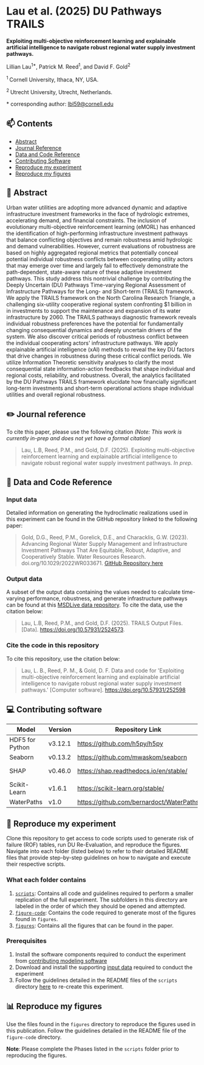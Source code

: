 # Lau et al. (2025) DU Pathways TRAILS

**Exploiting multi-objective reinforcement learning and explainable artificial intelligence to navigate robust regional water supply investment pathways.**

Lillian Lau<sup>1\*</sup>, Patrick M. Reed<sup>1</sup>,  and David F. Gold<sup>2</sup>

<sup>1 </sup>Cornell University, Ithaca, NY, USA.

<sup>2 </sup>Utrecht University, Utrecht, Netherlands.

\* corresponding author:  lbl59@cornell.edu

## :mailbox: Contents
- [Abstract](#memo-abstract)
- [Journal Reference](#pencil2-journal-reference)
- [Data and Code Reference](#1234-data-and-code-reference)
- [Contributing Software](#computer-contributing-software)
- [Reproduce my experiment](#file_folder-reproduce-my-experiment)
- [Reproduce my figures](#bar_chart-reproduce-my-figures)

## :memo: Abstract
Urban water utilities are adopting more advanced dynamic and adaptive infrastructure investment frameworks in the face of hydrologic extremes, accelerating demand, and financial constraints. The inclusion of evolutionary multi-objective reinforcement learning (eMORL) has enhanced the identification of high-performing infrastructure investment pathways that balance conflicting objectives and remain robustness amid hydrologic and demand vulnerabilities. However, current evaluations of robustness are based on highly aggregated regional metrics that potentially conceal potential individual robustness conflicts between cooperating utility actors that may emerge over time and largely fail to effectively demonstrate the path-dependent, state-aware nature of these adaptive investment pathways. This study address this nontrivial challenge by contributing the Deeply Uncertain (DU) Pathways Time-varying Regional Assessment of Infrastructure Pathways for the Long- and Short-term (TRAILS) framework. We apply the TRAILS framework on the North Carolina Research Triangle, a challenging six-utility cooperative regional system confronting \$1 billion in in investments to support the maintenance and expansion of its water infrastructure by 2060. The TRAILS pathways diagnostic framework reveals individual robustness preferences have the potential for fundamentally changing consequential dynamics and deeply uncertain drivers of the system. We also discover critical periods of robustness conflict between the individual cooperating actors' infrastructure pathways.  We apply explainable artificial intelligence (xAI) methods to reveal the key DU factors that drive changes in robustness during these critical conflict periods. We utilize Information Theoretic sensitivity analyses to clarify the most consequential state information-action feedbacks that shape individual and regional costs, reliability, and robustness. Overall, the analytics facilitated by the DU Pathways TRAILS framework elucidate how financially significant long-term investments and short-term operational actions shape individual utilities and overall regional robustness. 

## :pencil2: Journal reference
To cite this paper, please use the following citation _(Note: This work is currently in-prep and does not yet have a formal citation)_

> Lau, L.B, Reed, P.M., and Gold, D.F. (2025). Exploiting multi-objective reinforcement learning and explainable artificial intelligence to navigate robust regional water supply investment pathways. _In prep_.

## :1234: Data and Code Reference

### Input data
Detailed information on generating the hydroclimatic realizations used in this experiment can be found in the GitHub repository linked to the following paper:

> Gold, D.G., Reed, P.M., Gorelick, D.E., and Characklis, G.W. (2023). Advancing Regional Water Supply Management and Infrastructure Investment Pathways That Are Equitable, Robust, Adaptive, and Cooperatively Stable. Water Resources Research. doi.org/10.1029/2022WR033671. [GitHub Repository here](https://github.com/davidfgold/DUPathwaysERAS)

### Output data
A subset of the output data containing the values needed to calculate time-varying performance, robustness, and generate infrastructure pathways can be found at this [MSDLive data repository](10.57931/2524573). 
To cite the data, use the citation below:

> Lau, L.B, Reed, P.M., and Gold, D.F. (2025). TRAILS Output Files. [Data]. https://doi.org/10.57931/2524573.

### Cite the code in this repository
To cite this repository, use the citation below:

> Lau, L. B., Reed, P. M., & Gold, D. F. Data and code for 'Exploiting multi-objective reinforcement learning and explainable artificial intelligence to navigate robust regional water supply investment pathways.' [Computer software]. https://doi.org/10.57931/252598

## :computer: Contributing software
| Model | Version | Repository Link | DOI |
|-------|---------|-----------------|-----|
| HDF5 for Python | v3.12.1 | https://github.com/h5py/h5py | NA |
| Seaborn | v0.13.2 | https://github.com/mwaskom/seaborn | 10.21105/joss.03021 |
| SHAP | v0.46.0 | https://shap.readthedocs.io/en/stable/ | https://doi.org/10.1038/s42256-019-0138-9 |
| Scikit-Learn | v1.6.1 | https://scikit-learn.org/stable/ | https://doi.org/10.1038/s42256-019-0138-9 |
| WaterPaths | v1.0 | https://github.com/bernardoct/WaterPaths | 10.1016/j.envsoft.2020.104772 |

## :file_folder: Reproduce my experiment
Clone this repository to get access to code scripts used to generate risk of failure (ROF) tables, run DU Re-Evaluation, and reproduce the figures. 
Navigate into each folder (listed below) to refer to their detailed README files that provide step-by-step guidelines on how to navigate and execute their respective scripts.

### What each folder contains 

1. [`scripts`](https://github.com/lbl59/TRAILS/tree/main/scripts): Contains all code and guidelines required to perform a smaller replication of the full experiment. The subfolders in this directory are labeled in the order of which they should be opened and attempted. 
2. [`figure-code`](https://github.com/lbl59/TRAILS/tree/main/figure-code): Contains the code required to generate most of the figures found in `figures`.
3. [`figures`](https://github.com/lbl59/TRAILS/tree/main/figures): Contains all the figures that can be found in the paper.

### Prerequisites
1. Install the software components required to conduct the experiment from [contributing modeling software](#contributing-modeling-software)
2. Download and install the supporting [input data](#input-data) required to conduct the experiment
3. Follow the guidelines detailed in the README files of the `scripts` directory [here](https://github.com/lbl59/TRAILS/tree/main/scripts) to re-create this experiment.

## :bar_chart: Reproduce my figures
Use the files found in the `figures` directory to reproduce the figures used in this publication. Follow the guidelines detailed in the README file of the `figure-code` directory.

**Note**: Please complete the Phases listed in the `scripts` folder prior to reproducing the figures.

